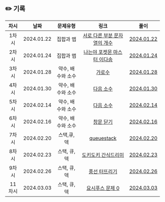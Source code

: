 ## ✏️ 기록   

| 차시 |    날짜    | 문제유형 | 링크 | 풀이 |
|:----:|:---------:|:----:|:-----:|:----:|
| 1차시 | 2024.01.22 |  집합과 맵  |  <a href="https://www.acmicpc.net/problem/11478">서로 다른 부분 문자열의 개수</a>  | <a href="">2024.01.22</a> |
| 2차시 | 2024.01.24 |  집합과 맵  |  <a href="https://www.acmicpc.net/problem/1620">나는야 포켓몬 마스터 이다솜</a>  | <a href="">2024.01.24</a> |
| 3차시 | 2024.01.28 |  약수, 배수와 소수 |  <a href="https://www.acmicpc.net/problem/2485">가로수</a>  | <a href="">2024.01.28</a> |
| 4차시 | 2024.01.30 |  약수, 배수와 소수 |  <a href="https://www.acmicpc.net/problem/4134">다음 소수</a>  | <a href="">2024.01.30</a> |
| 5차시 | 2024.02.14 |  약수, 배수와 소수 |  <a href="https://www.acmicpc.net/problem/17103">다음 소수</a>  | <a href="">2024.02.14</a> |
| 6차시 | 2024.02.16 |  약수, 배수와 소수 |  <a href="https://www.acmicpc.net/problem/13909">창문 닫기</a>  | <a href="">2024.02.16</a> |
| 7차시 | 2024.02.20 |  스택,큐,덱 |  <a href="https://www.acmicpc.net/problem/24511">queuestack</a>  | <a href="">2024.02.20</a> |
| 8차시 | 2024.02.23 |  스택, 큐, 덱 |  <a href="https://www.acmicpc.net/problem/12789">도키도키 간식드리미</a>  | <a href="">2024.02.23</a> |
| 9차시 | 2024.02.26 |  스택, 큐, 덱 |  <a href="https://www.acmicpc.net/problem/2346">풍선 터뜨리기</a>  | <a href="">2024.02.26</a> |
| 11차시 | 2024.03.03 |  스택, 큐, 덱 |  <a href="https://www.acmicpc.net/problem/11866">요시푸스 문제 0</a>  | <a href="">2024.03.03</a> |

